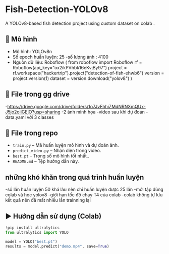# Fish-Detection-YOLOv8
A YOLOv8-based fish detection project using custom dataset on colab .

## 🧠 Mô hình
- Mô hình: YOLOv8n
- Số epoch huấn luyện: 25
-số lượng ảnh : 4100
- Nguồn dữ liệu: Roboflow (
from roboflow import Roboflow
rf = Roboflow(api_key="ox2ikPVhbk16eKvjBy97")
project = rf.workspace("hackertrip").project("detection-of-fish-ehwb6")
version = project.version(1)
dataset = version.download("yolov8")
)

## 📁 File trong gg drive
-https://drive.google.com/drive/folders/1o7JvFhhiZMdNRNXmQUx-J5jo2oiiGEjO?usp=sharing
-2 ảnh minh họa 
-video sau khi dự đoán 
-data.yaml với 3 classes 
##  📁 File trong repo 
- `train.py` – Mã huấn luyện mô hình và dự đoán ảnh.
- `predict_video.py` – Nhận diện trong video.
- `best.pt` – Trọng số mô hình tốt nhất..
- `README.md` – Tệp hướng dẫn này.
## những khó khăn trong quá trình huấn luyện 
-số lần huấn luyện 50 khá lâu nên chỉ huấn luyện được 25 lần 
-mới tập dùng colab và học yolov8 
-giới hạn tốc độ chạy T4 của colab 
-colab không tự lưu kết quả nên đã mất nhiều lần trainning lại 
## ▶️ Hướng dẫn sử dụng (Colab)
```python
!pip install ultralytics
from ultralytics import YOLO

model = YOLO("best.pt")
results = model.predict("demo.mp4", save=True)
